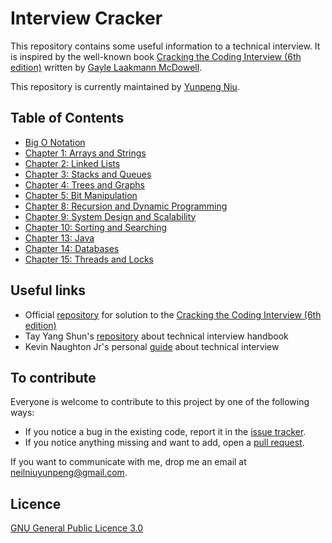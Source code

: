 # Interview Cracker

This repository contains some useful information to a technical interview. It is inspired by the well-known book [Cracking the Coding Interview (6th edition)](http://www.amazon.com/Cracking-Coding-Interview-6th-Edition/dp/0984782850) written by [Gayle Laakmann McDowell](http://www.gayle.com/).

This repository is currently maintained by [Yunpeng Niu](https://yunpengn.github.io/).

## Table of Contents

- [Big O Notation](src/BigO/)
- [Chapter 1: Arrays and Strings](src/Chap01/README.md)
- [Chapter 2: Linked Lists](src/Chap02/README.md)
- [Chapter 3: Stacks and Queues](src/Chap03/README.md)
- [Chapter 4: Trees and Graphs](src/Chap04/README.md)
- [Chapter 5: Bit Manipulation](src/Chap05/README.md)
- [Chapter 8: Recursion and Dynamic Programming](src/Chap08/README.md)
- [Chapter 9: System Design and Scalability](src/Chap09/README.md)
- [Chapter 10: Sorting and Searching](src/Chap10/README.md)
- [Chapter 13: Java](src/Chap13/README.md)
- [Chapter 14: Databases](src/Chap14/README.md)
- [Chapter 15: Threads and Locks](src/Chap15/README.md)

## Useful links

- Official [repository](https://github.com/careercup/CtCI-6th-Edition) for solution to the [Cracking the Coding Interview (6th edition)](http://www.amazon.com/Cracking-Coding-Interview-6th-Edition/dp/0984782850)
- Tay Yang Shun's [repository](https://github.com/yangshun/tech-interview-handbook) about technical interview handbook
- Kevin Naughton Jr's personal [guide](https://github.com/kdn251/interviews) about technical interview

## To contribute

Everyone is welcome to contribute to this project by one of the following ways:
- If you notice a bug in the existing code, report it in the [issue tracker](https://github.com/yunpengn/InterviewCracker/issues).
- If you notice anything missing and want to add, open a [pull request](https://github.com/yunpengn/InterviewCracker/pulls).

If you want to communicate with me, drop me an email at [neilniuyunpeng@gmail.com](mailto:neilniuyunpeng@gmail.com).

## Licence
[GNU General Public Licence 3.0](LICENSE)

